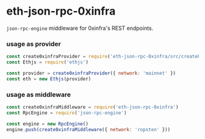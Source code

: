 # eth-json-rpc-0xinfra

`json-rpc-engine` middleware for 0xinfra's REST endpoints.

### usage as provider

```js
const create0xinfraProvider = require('eth-json-rpc-0xinfra/src/createProvider')
const Ethjs = require('ethjs')

const provider = create0xinfraProvider({ network: 'mainnet' })
const eth = new Ethjs(provider)
```

### usage as middleware

```js
const create0xinfraMiddleware = require('eth-json-rpc-0xinfra')
const RpcEngine = require('json-rpc-engine')

const engine = new RpcEngine()
engine.push(create0xinfraMiddleware({ network: 'ropsten' }))
```
